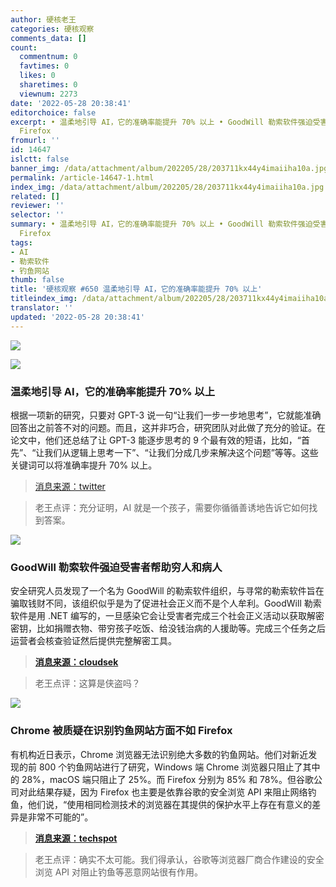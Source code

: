 ```yaml
---
author: 硬核老王
categories: 硬核观察
comments_data: []
count:
  commentnum: 0
  favtimes: 0
  likes: 0
  sharetimes: 0
  viewnum: 2273
date: '2022-05-28 20:38:41'
editorchoice: false
excerpt: • 温柔地引导 AI，它的准确率能提升 70% 以上 • GoodWill 勒索软件强迫受害者帮助穷人和病人 • Chrome 被质疑在识别钓鱼网站方面不如
  Firefox
fromurl: ''
id: 14647
islctt: false
banner_img: /data/attachment/album/202205/28/203711kx44y4imaiiha10a.jpg
permalink: /article-14647-1.html
index_img: /data/attachment/album/202205/28/203711kx44y4imaiiha10a.jpg
related: []
reviewer: ''
selector: ''
summary: • 温柔地引导 AI，它的准确率能提升 70% 以上 • GoodWill 勒索软件强迫受害者帮助穷人和病人 • Chrome 被质疑在识别钓鱼网站方面不如
  Firefox
tags:
- AI
- 勒索软件
- 钓鱼网站
thumb: false
title: '硬核观察 #650 温柔地引导 AI，它的准确率能提升 70% 以上'
titleindex_img: /data/attachment/album/202205/28/203711kx44y4imaiiha10a.jpg
translator: ''
updated: '2022-05-28 20:38:41'
---
```


![](/data/attachment/album/202205/28/203711kx44y4imaiiha10a.jpg)


![](/data/attachment/album/202205/28/203720o4g82uut2tttut7g.jpg)


### 温柔地引导 AI，它的准确率能提升 70% 以上


根据一项新的研究，只要对 GPT-3 说一句“让我们一步一步地思考”，它就能准确回答出之前答不对的问题。而且，这并非巧合，研究团队对此做了充分的验证。在论文中，他们还总结了让 GPT-3 能逐步思考的 9 个最有效的短语，比如，“首先”、“让我们从逻辑上思考一下”、“让我们分成几步来解决这个问题”等等。这些关键词可以将准确率提升 70% 以上。



> 
> [消息来源：twitter](https://twitter.com/arankomatsuzaki/status/1529278580189908993)
> 
> 
> 



> 
> 老王点评：充分证明，AI 就是一个孩子，需要你循循善诱地告诉它如何找到答案。
> 
> 
> 


![](/data/attachment/album/202205/28/203730xbnu2bbnna5d8dad.jpg)


### GoodWill 勒索软件强迫受害者帮助穷人和病人


安全研究人员发现了一个名为 GoodWill 的勒索软件组织，与寻常的勒索软件旨在骗取钱财不同，该组织似乎是为了促进社会正义而不是个人牟利。GoodWill 勒索软件是用 .NET 编写的，一旦感染它会让受害者完成三个社会正义活动以获取解密密钥，比如捐赠衣物、带穷孩子吃饭、给没钱治病的人援助等。完成三个任务之后运营者会核查验证然后提供完整解密工具。



> 
> **[消息来源：cloudsek](https://cloudsek.com/threatintelligence/goodwill-ransomware-forces-victims-to-donate-to-the-poor-and-provides-financial-assistance-to-patients-in-need/)**
> 
> 
> 



> 
> 老王点评：这算是侠盗吗？
> 
> 
> 


![](/data/attachment/album/202205/28/203745i7bsy7d7d75z59m9.jpg)


### Chrome 被质疑在识别钓鱼网站方面不如 Firefox


有机构近日表示，Chrome 浏览器无法识别绝大多数的钓鱼网站。他们对新近发现的前 800 个钓鱼网站进行了研究，Windows 端 Chrome 浏览器只阻止了其中的 28%，macOS 端只阻止了 25%。而 Firefox 分别为 85% 和 78%。但谷歌公司对此结果存疑，因为 Firefox 也主要是依靠谷歌的安全浏览 API 来阻止网络钓鱼，他们说，“使用相同检测技术的浏览器在其提供的保护水平上存在有意义的差异是非常不可能的”。



> 
> **[消息来源：techspot](https://www.techspot.com/news/94747-study-claims-up-75-percent-phishing-websites-make.html)**
> 
> 
> 



> 
> 老王点评：确实不太可能。我们得承认，谷歌等浏览器厂商合作建设的安全浏览 API 对阻止钓鱼等恶意网站很有作用。
> 
> 
>